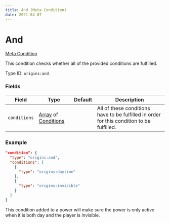 ```yaml
---
title: And (Meta Condition)
date: 2021-04-07
---
```


# And

[Meta Condition](../meta_conditions.md)

This condition checks whether all of the provided conditions are fulfilled.

Type ID: `origins:and`

### Fields

Field  | Type | Default | Description
-------|------|---------|-------------
`conditions` | [Array](../data_types/array.md) of [Conditions](../conditions.md) | | All of these conditions have to be fulfilled in order for this condition to be fulfilled.

### Example

```json
"condition": {
  "type": "origins:and",
  "conditions": [
    {
      "type": "origins:daytime"
    },
    {      
      "type": "origins:invisible"
    }
  ]
}
```
This condition added to a power will make sure the power is only active when it is both day and the player is invisible.
